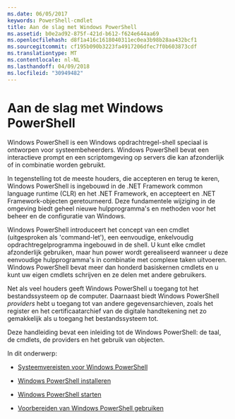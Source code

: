 ```yaml
---
ms.date: 06/05/2017
keywords: PowerShell-cmdlet
title: Aan de slag met Windows PowerShell
ms.assetid: b0e2ad92-875f-421d-b612-f624e644aa69
ms.openlocfilehash: d8f1a416c1618040311ec0ea3b98b28aa432bcf1
ms.sourcegitcommit: cf195b090b3223fa4917206dfec7f0b603873cdf
ms.translationtype: MT
ms.contentlocale: nl-NL
ms.lasthandoff: 04/09/2018
ms.locfileid: "30949482"
---
```

# <a name="getting-started-with-windows-powershell"></a>Aan de slag met Windows PowerShell
Windows PowerShell is een Windows opdrachtregel-shell speciaal is ontworpen voor systeembeheerders. Windows PowerShell bevat een interactieve prompt en een scriptomgeving op servers die kan afzonderlijk of in combinatie worden gebruikt.

In tegenstelling tot de meeste houders, die accepteren en terug te keren, Windows PowerShell is ingebouwd in de .NET Framework common language runtime (CLR) en het .NET Framework, en accepteert en .NET Framework-objecten geretourneerd. Deze fundamentele wijziging in de omgeving biedt geheel nieuwe hulpprogramma's en methoden voor het beheer en de configuratie van Windows.

Windows PowerShell introduceert het concept van een cmdlet (uitgesproken als 'command-let'), een eenvoudige, enkelvoudig opdrachtregelprogramma ingebouwd in de shell. U kunt elke cmdlet afzonderlijk gebruiken, maar hun power wordt gerealiseerd wanneer u deze eenvoudige hulpprogramma's in combinatie met complexe taken uitvoeren. Windows PowerShell bevat meer dan honderd basiskernen cmdlets en u kunt uw eigen cmdlets schrijven en ze delen met andere gebruikers.

Net als veel houders geeft Windows PowerShell u toegang tot het bestandssysteem op de computer. Daarnaast biedt Windows PowerShell *providers* hebt u toegang tot van andere gegevensarchieven, zoals het register en het certificaatarchief van de digitale handtekening net zo gemakkelijk als u toegang het bestandssysteem tot.

Deze handleiding bevat een inleiding tot de Windows PowerShell: de taal, de cmdlets, de providers en het gebruik van objecten.

In dit onderwerp:

- [Systeemvereisten voor Windows PowerShell](../setup/Windows-PowerShell-System-Requirements.md)

- [Windows PowerShell installeren](../setup/Installing-Windows-PowerShell.md)

- [Windows PowerShell starten](../setup/Starting-Windows-PowerShell.md)

- [Voorbereiden van Windows PowerShell gebruiken](Getting-Ready-to-Use-Windows-PowerShell.md)